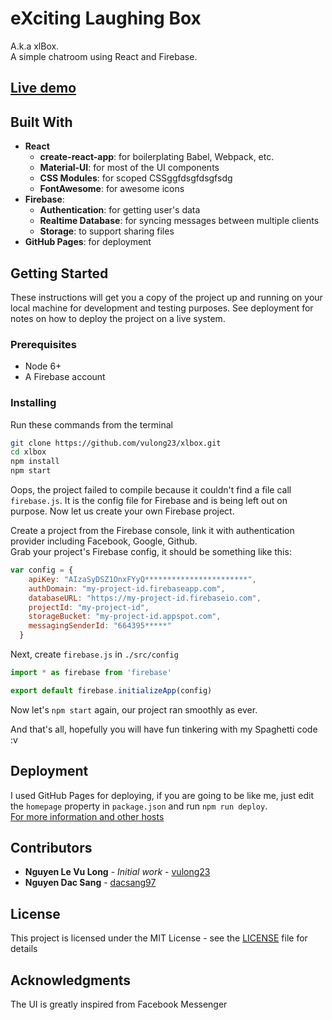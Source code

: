 # eXciting Laughing Box

A.k.a xlBox.  
A simple chatroom using React and Firebase.  
## [Live demo](https://vulong23.github.io/xlbox/)

## Built With

* **React**
    - **create-react-app**: for boilerplating Babel, Webpack, etc.
    - **Material-UI**: for most of the UI components
    - **CSS Modules**: for scoped CSSggfdsgfdsgfsdg
    - **FontAwesome**: for awesome icons
* **Firebase**:
    - **Authentication**: for getting user's data
    - **Realtime Database**: for syncing messages between multiple clients
    - **Storage**: to support sharing files
* **GitHub Pages**: for deployment

## Getting Started

These instructions will get you a copy of the project up and running on your local machine for development and testing purposes. See deployment for notes on how to deploy the project on a live system.

### Prerequisites

* Node 6+
* A Firebase account

### Installing

Run these commands from the terminal
```bash
git clone https://github.com/vulong23/xlbox.git
cd xlbox
npm install
npm start
```

Oops, the project failed to compile because it couldn't find a file call `firebase.js`. It is the config file for Firebase and is being left out on purpose. Now let us create your own Firebase project.

Create a project from the Firebase console, link it with authentication provider including Facebook, Google, Github.  
Grab your project's Firebase config, it should be something like this:
```javascript
var config = {
    apiKey: "AIzaSyDSZ1OnxFYyQ***********************",
    authDomain: "my-project-id.firebaseapp.com",
    databaseURL: "https://my-project-id.firebaseio.com",
    projectId: "my-project-id",
    storageBucket: "my-project-id.appspot.com",
    messagingSenderId: "664395*****"
  }
```

Next, create `firebase.js` in `./src/config`
```javascript
import * as firebase from 'firebase'

export default firebase.initializeApp(config)
```

Now let's ```npm start``` again, our project ran smoothly as ever.

And that's all, hopefully you will have fun tinkering with my Spaghetti code :v

## Deployment

I used GitHub Pages for deploying, if you are going to be like me, just edit the ```homepage``` property in ```package.json``` and run ```npm run deploy```.  
[For more information and other hosts](https://github.com/facebookincubator/create-react-app/blob/master/packages/react-scripts/template/README.md#github-pages)

## Contributors

* **Nguyen Le Vu Long** - *Initial work* - [vulong23](https://github.com/vulong23)
* **Nguyen Dac Sang** - [dacsang97](https://github.com/dacsang97)

## License

This project is licensed under the MIT License - see the [LICENSE](LICENSE) file for details

## Acknowledgments

The UI is greatly inspired from Facebook Messenger
